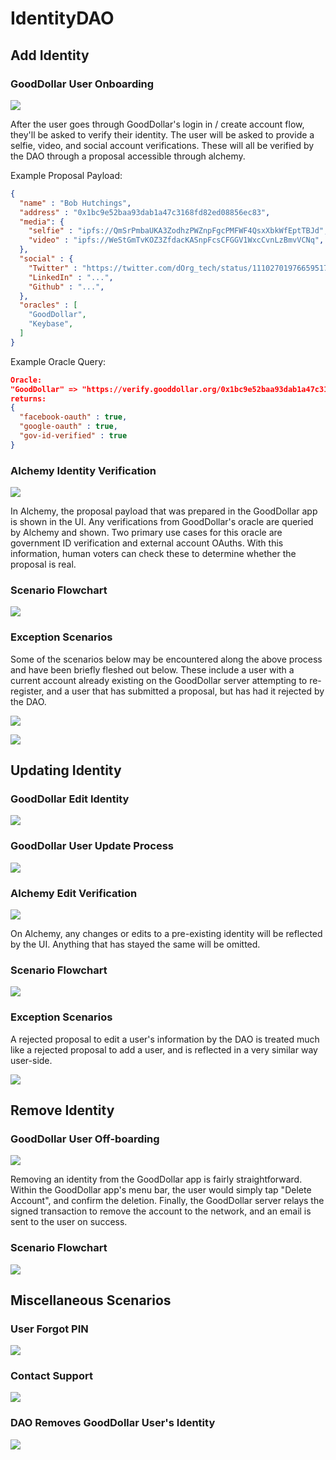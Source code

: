 # IdentityDAO 

## Add Identity

### GoodDollar User Onboarding

![](./docs/img/out/GoodDollar_Wireframe_Add_Identity.png)

After the user goes through GoodDollar's login in / create account flow, they'll be asked to verify their identity. The user will be asked to provide a selfie, video, and social account verifications. These will all be verified by the DAO through a proposal accessible through alchemy.

Example Proposal Payload:
```json
{
  "name" : "Bob Hutchings",
  "address" : "0x1bc9e52baa93dab1a47c3168fd82ed08856ec83", 
  "media": {
    "selfie" : "ipfs://QmSrPmbaUKA3ZodhzPWZnpFgcPMFWF4QsxXbkWfEptTBJd",
    "video" : "ipfs://WeStGmTvKOZ3ZfdacKASnpFcsCFGGV1WxcCvnLzBmvVCNq",
  },
  "social" : {
    "Twitter" : "https://twitter.com/dOrg_tech/status/1110270197665951744",
    "LinkedIn" : "...",
    "Github" : "...",
  },
  "oracles" : [
    "GoodDollar",
    "Keybase",
  ]
}
```

Example Oracle Query:
```json
Oracle:
"GoodDollar" => "https://verify.gooddollar.org/0x1bc9e52baa93dab1a47c3168fd82ed08856ec83"
returns:
{
  "facebook-oauth" : true,
  "google-oauth" : true,
  "gov-id-verified" : true
}
```

### Alchemy Identity Verification

![](./docs/img/out/Alchemy-Add-Identity.png)

In Alchemy, the proposal payload that was prepared in the GoodDollar app is shown in the UI. Any verifications from GoodDollar's oracle are queried by Alchemy and shown. Two primary use cases for this oracle are government ID verification and external account OAuths. With this information, human voters can check these to determine whether the proposal is real. 

### Scenario Flowchart

![](./docs/img/out/Scenario_Flow_Onboarding_Add_Identity.png)

### Exception Scenarios

Some of the scenarios below may be encountered along the above process and have been briefly fleshed out below. These include a user with a current account already existing on the GoodDollar server attempting to re-register, and a user that has submitted a proposal, but has had it rejected by the DAO.

![](./docs/img/out/Scenario_Flow_Exception_Existing_User_Attempting_to_Register.png)

![](./docs/img/out/Scenario_Flow_Exception_User_with_Rejected_Add_Proposal.png)


## Updating Identity

### GoodDollar Edit Identity

![](./docs/img/out/GoodDollar_Wireframe_Update_Identity.png)

### GoodDollar User Update Process

![](./docs/img/out/GoodDollar_Wireframe_Update_Identity.png)

### Alchemy Edit Verification

![](./docs/img/out/Alchemy-Edit-Identity.png)

On Alchemy, any changes or edits to a pre-existing identity will be reflected by the UI. Anything that has stayed the same will be omitted.

### Scenario Flowchart

![](./docs/img/out/Scenario_Flow_Updating_Edit_Identity.png)

### Exception Scenarios

A rejected proposal to edit a user's information by the DAO is treated much like a rejected proposal to add a user, and is reflected in a very similar way user-side.

![](./docs/img/out/Scenario_Flow_Exception_User_with_Rejected_Edit_Proposal.png)

## Remove Identity

### GoodDollar User Off-boarding

![](./docs/img/out/GoodDollar_Wireframe_Delete_Identity.png)

Removing an identity from the GoodDollar app is fairly straightforward. Within the GoodDollar app's menu bar, the user would simply tap "Delete Account", and confirm the deletion. Finally, the GoodDollar server relays the signed transaction to remove the account to the network, and an email is sent to the user on success.

### Scenario Flowchart

![](./docs/img/out/Scenario_Flow_Offboarding_Delete_Identity.png)

## Miscellaneous Scenarios

### User Forgot PIN

![](./docs/img/out/Scenario_Flow_Exception_User_Forgot_PIN.png)

### Contact Support

![](./docs/img/out/Scenario_Flow_Contact_Support.png)

### DAO Removes GoodDollar User's Identity

![](./docs/img/out/Scenario_Flow_Exception_DAO_Removes_User.png)
